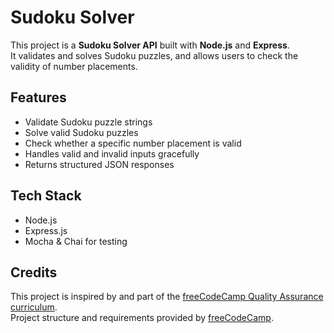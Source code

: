 # Sudoku Solver

This project is a **Sudoku Solver API** built with **Node.js** and **Express**.  
It validates and solves Sudoku puzzles, and allows users to check the validity of number placements.

## Features

- Validate Sudoku puzzle strings
- Solve valid Sudoku puzzles
- Check whether a specific number placement is valid
- Handles valid and invalid inputs gracefully
- Returns structured JSON responses

## Tech Stack

- Node.js
- Express.js
- Mocha & Chai for testing

## Credits

This project is inspired by and part of the [freeCodeCamp Quality Assurance curriculum](https://www.freecodecamp.org/).  
Project structure and requirements provided by [freeCodeCamp](https://www.freecodecamp.org/).
